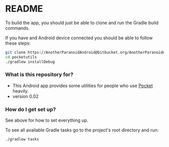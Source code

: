 # README #

To build the app, you should just be able to clone and run the Gradle build commands.

If you have and Android device connected you should be able to follow these steps:

```bash
git clone https://AnotherParanoidAndroid@bitbucket.org/AnotherParanoidAndroid/pocketutils.git
cd pocketutils
./gradlew installDebug
```

### What is this repository for? ###

* This Android app provides some utilities for people who use [Pocket][0] heavily.
* version 0.02

### How do I get set up? ###

See above for how to set everything up.

To see all available Gradle tasks go to the project's root directory and run:

```bash
./gradlew tasks
```

[0]:https://getpocket.com/about
